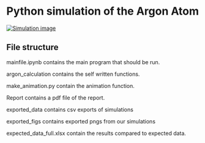 # Python simulation of the Argon Atom

[![Simulation image](https://img.youtube.com/vi/C9UwqRBVk68/0.jpg)](https://www.youtube.com/watch?v=C9UwqRBVk68)

## File structure
mainfile.ipynb contains the main program that should be run.

argon_calculation contains the self written functions.

make_animation.py contain the animation function.

Report contains a pdf file of the report.

exported_data contains csv exports of simulations

exported_figs contains exported pngs from our simulations

expected_data_full.xlsx contain the results compared to expected data.
